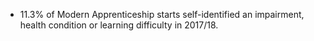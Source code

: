 * 11.3% of Modern Apprenticeship starts self-identified an impairment, health condition or learning difficulty in 2017/18.

